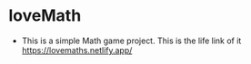 # loveMath
- This is a simple Math game project. This is the life link of it https://lovemaths.netlify.app/